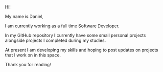
Hi!

My name is Daniel,

I am currently working as a full time Software Developer.

In my GitHub repository I currently have some small personal projects alongside projects I completed during my studies.

At present I am developing my skills and hoping to post updates on projects that I work on in this space. 

Thank you for reading!
